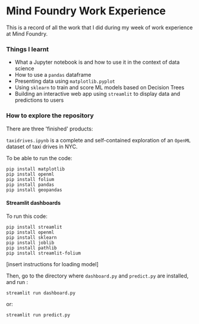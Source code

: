 # Mind Foundry Work Experience

This is a record of all the work that I did during my week of work experience at Mind Foundry.

### Things I learnt

* What a Jupyter notebook is and how to use it in the context of data science
* How to use a `pandas` dataframe
* Presenting data using `matplotlib.pyplot`
* Using `sklearn` to train and score ML models based on Decision Trees
* Building an interactive web app using `streamlit` to display data and predictions to users

### How to explore the repository

There are three 'finished' products:

`taxidrives.ipynb` is a complete and self-contained exploration of an `OpenML` dataset of taxi drives in NYC.

To be able to run the code:

```
pip install matplotlib
pip install openml
pip install folium
pip install pandas
pip install geopandas
```

#### Streamlit dashboards

To run this code:

```
pip install streamlit
pip install openml
pip install sklearn
pip install joblib
pip install pathlib
pip install streamlit-folium
```
[insert instructions for loading model]

Then, go to the directory where `dashboard.py` and `predict.py` are installed, and run :

```
streamlit run dashboard.py
```
or:
```
streamlit run predict.py
```
